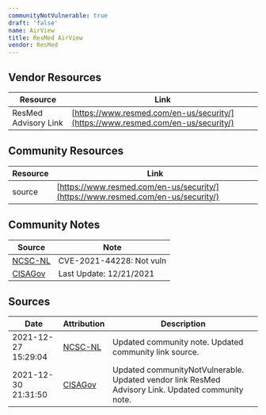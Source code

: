 ```yaml
---
communityNotVulnerable: true
draft: 'false'
name: AirView
title: ResMed AirView
vendor: ResMed
---
```


## Vendor Resources
| Resource | Link |
| --- | --- |
| ResMed Advisory Link | [https://www.resmed.com/en-us/security/](https://www.resmed.com/en-us/security/) |

## Community Resources
| Resource | Link |
| --- | --- |
| source | [https://www.resmed.com/en-us/security/](https://www.resmed.com/en-us/security/) |

## Community Notes
| Source | Note |
| --- | --- |
| [NCSC-NL](https://github.com/NCSC-NL/log4shell/blob/main/software/README.md) | CVE-2021-44228: Not vuln </ul> |
| [CISAGov](https://raw.githubusercontent.com/cisagov/log4j-affected-db/develop/README.md) | Last Update: 12/21/2021 |

## Sources
| Date | Attribution | Description |
| --- | --- | --- |
| 2021-12-27 15:29:04 | [NCSC-NL](https://github.com/NCSC-NL/log4shell/blob/main/software/README.md) | Updated community note. Updated community link source.  |
| 2021-12-30 21:31:50 | [CISAGov](https://raw.githubusercontent.com/cisagov/log4j-affected-db/develop/README.md) | Updated communityNotVulnerable. Updated vendor link ResMed Advisory Link. Updated community note.  |
